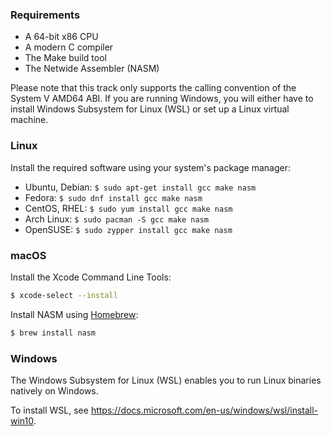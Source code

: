 ### Requirements

* A 64-bit x86 CPU
* A modern C compiler
* The Make build tool
* The Netwide Assembler (NASM)

Please note that this track only supports the calling convention of the System
V AMD64 ABI. If you are running Windows, you will either have to install
Windows Subsystem for Linux (WSL) or set up a Linux virtual machine.

### Linux

Install the required software using your system's package manager:

* Ubuntu, Debian: `$ sudo apt-get install gcc make nasm`
* Fedora: `$ sudo dnf install gcc make nasm`
* CentOS, RHEL: `$ sudo yum install gcc make nasm`
* Arch Linux: `$ sudo pacman -S gcc make nasm`
* OpenSUSE: `$ sudo zypper install gcc make nasm`

### macOS

Install the Xcode Command Line Tools:

```bash
$ xcode-select --install
```

Install NASM using [Homebrew](http://brew.sh/):

```bash
$ brew install nasm
```

### Windows

The Windows Subsystem for Linux (WSL) enables you to run Linux binaries
natively on Windows.

To install WSL, see https://docs.microsoft.com/en-us/windows/wsl/install-win10.
